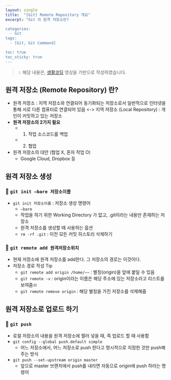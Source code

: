 ```yaml
---
layout: single
title:  "[Git] Remote Repository 개요"
excerpt: "Git 의 원격 저장소란?

categories:
  - Git
tags:
  - [Git, Git Command]

toc: true
toc_sticky: true
---
```


> 💡 해당 내용은, [생활코딩](https://www.youtube.com/playlist?list=PLuHgQVnccGMA8iwZwrGyNXCGy2LAAsTXk) 영상을 기반으로 작성하였습니다.

## 원격 저장소 (Remote Repository) 란?
- 원격 저장소 : 지역 저장소와 연결되어 동기화되는 저장소로서 일반적으로 인터넷을 통해 서로 다른 컴퓨터로 연결되어 있음 <-> 지역 저장소 (Local Repository) : 개인이 커밋하고 있는 저장소
- **원격 저장소의 2가지 필요**
    - 1. 작업 소스코드를 백업
    - 2. 협업
- 원격 저장소의 대안 (협업 X, 혼자 작업 O)
    - Google Cloud, Dropbox 등

## 원격 저장소 생성
### 💫 `git init —bare 저장소이름`
- `git init 저장소이름` : 저장소 생성 명령어
  - `—bare `
   - 작업을 하기 위한 Working Directory 가 없고, .git이라는 내용만 존재하는 저장소
   - 원격 저장소를 생성할 때 사용하는 옵션 
  - `rm -rf .git` : 이전 모든 커밋 히스토리 삭제하기

### 💫 `git remote add 원격저장소위치`
- 현재 저장소에 원격 저장소를 add한다. 그 저장소의 경로는 이것이다.
- 저장소 경로 작성 Tip
    - `git remote add origin /home/~~` : 별칭(origin)을 앞에 붙일 수 있음
    - `git remote -v` : origin이라는 이름은 해당 주소에 있는 저장소라고 리스트를 보여줌ㅁ
    - `git remote remove origin` : 해당 별칭을 가진 저장소를 삭제해줌

## 원격 저장소로 업로드 하기
### 💫 `git push`
- 로컬 저장소의 내용을 원격 저장소에 찔러 넣을 때, 즉 업로드 할 때 사용함
- `git config --global push.default simple`
    - 어느 저장소에서, 어느 저장소로 push 한다고 명시적으로 지정한 것만 push해주는 방식
- `git push --set-upstream origin master`
    - 앞으로 master 브랜치에서 push를 내리면 자동으로 origin에 push 하라는 명령어
